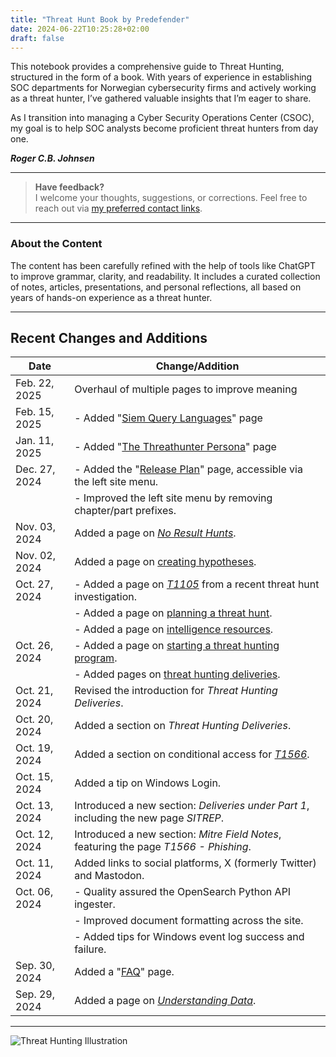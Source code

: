 ```yaml
---
title: "Threat Hunt Book by Predefender"
date: 2024-06-22T10:25:28+02:00
draft: false
---
```


This notebook provides a comprehensive guide to Threat Hunting, structured in the form of a book. With years of experience in establishing SOC departments for Norwegian cybersecurity firms and actively working as a threat hunter, I’ve gathered valuable insights that I’m eager to share. 

As I transition into managing a Cyber Security Operations Center (CSOC), my goal is to help SOC analysts become proficient threat hunters from day one. 

**_Roger C.B. Johnsen_**

---

> **Have feedback?**  
> I welcome your thoughts, suggestions, or corrections. Feel free to reach out via [my preferred contact links](/about/contact/).

---

### About the Content

The content has been carefully refined with the help of tools like ChatGPT to improve grammar, clarity, and readability. It includes a curated collection of notes, articles, presentations, and personal reflections, all based on years of hands-on experience as a threat hunter.

---

## Recent Changes and Additions  

| Date          | Change/Addition                                                                                 |
|---------------|-------------------------------------------------------------------------------------------------|
| Feb. 22, 2025 | Overhaul of multiple pages to improve meaning                                                   |
| Feb. 15, 2025 | - Added "[Siem Query Languages](/part-4/siem-query-languages)" page                              |
| Jan. 11, 2025 | - Added "[The Threathunter Persona](/part-1/introduction/the-threathunter-persona)" page         |
| Dec. 27, 2024 | - Added the "[Release Plan](/releases)" page, accessible via the left site menu.                 |
|               | - Improved the left site menu by removing chapter/part prefixes.                                |
| Nov. 03, 2024 | Added a page on *[No Result Hunts](/part-1/delivieries/no-result-hunts/)*.                       |
| Nov. 02, 2024 | Added a page on [creating hypotheses](/part-1/introduction/creating-hypothesis/index.html).      |
| Oct. 27, 2024 | - Added a page on *[T1105](/part-4/mitre/t1105/index.html)* from a recent threat hunt investigation. |
|               | - Added a page on [planning a threat hunt](/part-1/introduction/planning-a-threat-hunt/index.html).|
|               | - Added a page on [intelligence resources](/part-4/intelligence-resources/index.html).          |
| Oct. 26, 2024 | - Added a page on [starting a threat hunting program](/part-1/introduction/how-to-start-a-threat-hunting-program/index.html). |
|               | - Added pages on [threat hunting deliveries](/part-1/delivieries/index.html).                   |
| Oct. 21, 2024 | Revised the introduction for *Threat Hunting Deliveries*.                                         |
| Oct. 20, 2024 | Added a section on *Threat Hunting Deliveries*.                                                   |
| Oct. 19, 2024 | Added a section on conditional access for *[T1566](/part-4/mitre/t1566/index.html)*.             |
| Oct. 15, 2024 | Added a tip on Windows Login.                                                                   |
| Oct. 13, 2024 | Introduced a new section: *Deliveries under Part 1*, including the new page *SITREP*.             |
| Oct. 12, 2024 | Introduced a new section: *Mitre Field Notes*, featuring the page *T1566 - Phishing*.            |
| Oct. 11, 2024 | Added links to social platforms, X (formerly Twitter) and Mastodon.                              |
| Oct. 06, 2024 | - Quality assured the OpenSearch Python API ingester.                                             |
|               | - Improved document formatting across the site.                                                  |
|               | - Added tips for Windows event log success and failure.                                          |
| Sep. 30, 2024 | Added a "[FAQ](/about/faq/index.html)" page.                                                     |
| Sep. 29, 2024 | Added a page on *[Understanding Data](/part-3/understanding-data/index.html)*.                    |

---

![Threat Hunting Illustration](/images/mainpage-illustration-small.png)  
